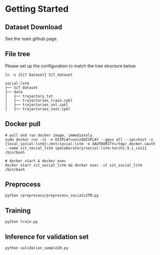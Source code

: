 
# Getting Started

## Dataset Download
See the main github page.


## File tree
Please set up the configuration to match the tree structure below.
```
ln -s {SiT Dataset} SiT_dataset
```
```
social-lstm
├── SiT_dataset
├── data
│   ├── trajectory_txt
│   ├── trajectories_train.cpkl
│   ├── trajectories_val.cpkl
│   ├── trajectories_test.cpkl
```


## Docker pull
```shell
# pull and run docker image, immediately. 
sudo docker run -it -e DISPLAY=unix$DISPLAY --gpus all --ipc=host -v {local_social-lstm}:/mnt/social-lstm -e XAUTHORITY=/tmp/.docker.xauth --name sit_social_lstm spalaboratory/social-lstm:torch1.9.1_cu111 /bin/bash

# docker start & docker exec
docker start sit_social_lstm && docker exec -it sit_social_lstm /bin/bash
```


## Preprocess
```
python /preprocess/preprocess_socialLSTM.py
```

## Training
```
python train.py
```


## Inference for validation set
```
python validation_sample20.py
```

